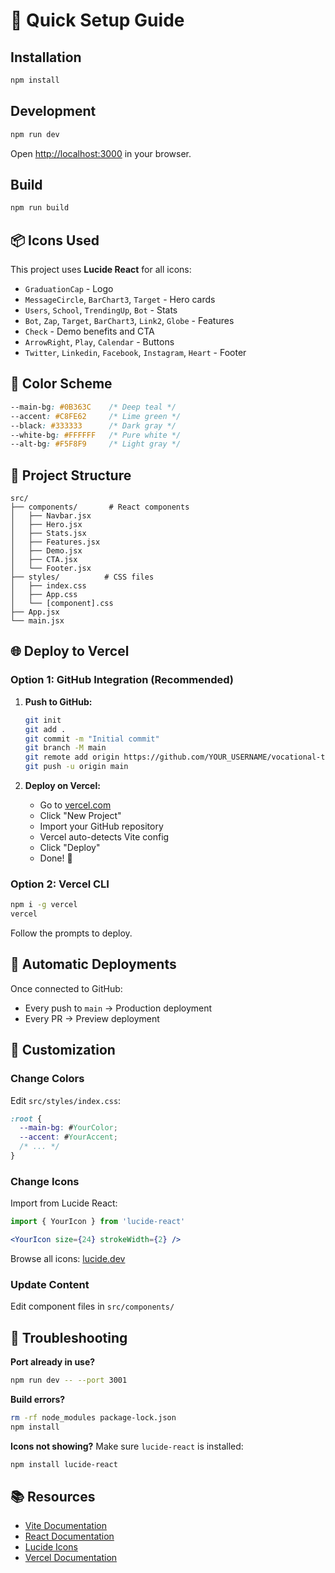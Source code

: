 # 🚀 Quick Setup Guide

## Installation

```bash
npm install
```

## Development

```bash
npm run dev
```

Open [http://localhost:3000](http://localhost:3000) in your browser.

## Build

```bash
npm run build
```

## 📦 Icons Used

This project uses **Lucide React** for all icons:
- `GraduationCap` - Logo
- `MessageCircle`, `BarChart3`, `Target` - Hero cards
- `Users`, `School`, `TrendingUp`, `Bot` - Stats
- `Bot`, `Zap`, `Target`, `BarChart3`, `Link2`, `Globe` - Features
- `Check` - Demo benefits and CTA
- `ArrowRight`, `Play`, `Calendar` - Buttons
- `Twitter`, `Linkedin`, `Facebook`, `Instagram`, `Heart` - Footer

## 🎨 Color Scheme

```css
--main-bg: #0B363C    /* Deep teal */
--accent: #C8FE62     /* Lime green */
--black: #333333      /* Dark gray */
--white-bg: #FFFFFF   /* Pure white */
--alt-bg: #F5F8F9     /* Light gray */
```

## 📁 Project Structure

```
src/
├── components/       # React components
│   ├── Navbar.jsx
│   ├── Hero.jsx
│   ├── Stats.jsx
│   ├── Features.jsx
│   ├── Demo.jsx
│   ├── CTA.jsx
│   └── Footer.jsx
├── styles/          # CSS files
│   ├── index.css
│   ├── App.css
│   └── [component].css
├── App.jsx
└── main.jsx
```

## 🌐 Deploy to Vercel

### Option 1: GitHub Integration (Recommended)

1. **Push to GitHub:**
   ```bash
   git init
   git add .
   git commit -m "Initial commit"
   git branch -M main
   git remote add origin https://github.com/YOUR_USERNAME/vocational-trade-schools.git
   git push -u origin main
   ```

2. **Deploy on Vercel:**
   - Go to [vercel.com](https://vercel.com)
   - Click "New Project"
   - Import your GitHub repository
   - Vercel auto-detects Vite config
   - Click "Deploy"
   - Done! 🎉

### Option 2: Vercel CLI

```bash
npm i -g vercel
vercel
```

Follow the prompts to deploy.

## 🔄 Automatic Deployments

Once connected to GitHub:
- Every push to `main` → Production deployment
- Every PR → Preview deployment

## 📝 Customization

### Change Colors
Edit `src/styles/index.css`:
```css
:root {
  --main-bg: #YourColor;
  --accent: #YourAccent;
  /* ... */
}
```

### Change Icons
Import from Lucide React:
```jsx
import { YourIcon } from 'lucide-react'

<YourIcon size={24} strokeWidth={2} />
```

Browse all icons: [lucide.dev](https://lucide.dev)

### Update Content
Edit component files in `src/components/`

## 🐛 Troubleshooting

**Port already in use?**
```bash
npm run dev -- --port 3001
```

**Build errors?**
```bash
rm -rf node_modules package-lock.json
npm install
```

**Icons not showing?**
Make sure `lucide-react` is installed:
```bash
npm install lucide-react
```

## 📚 Resources

- [Vite Documentation](https://vitejs.dev/)
- [React Documentation](https://react.dev/)
- [Lucide Icons](https://lucide.dev/)
- [Vercel Documentation](https://vercel.com/docs)

